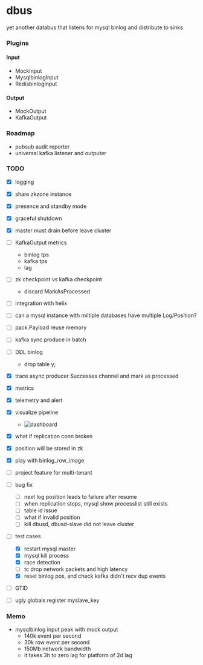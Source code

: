 # dbus
yet another databus that listens for mysql binlog and distribute to sinks

### Plugins

#### Input

- MockInput
- MysqlbinlogInput
- RedisbinlogInput

#### Output

- MockOutput
- KafkaOutput

### Roadmap

- pubsub audit reporter
- universal kafka listener and outputer

### TODO

- [X] logging
- [X] share zkzone instance
- [X] presence and standby mode
- [X] graceful shutdown
- [X] master must drain before leave cluster
- [ ] KafkaOutput metrics
  -  binlog tps
  -  kafka tps
  -  lag
- [ ] zk checkpoint vs kafka checkpoint
  - discard MarkAsProcessed
- [ ] integration with helix
- [ ] can a mysql instance with miltiple databases have multiple Log/Position?
- [ ] pack.Payload reuse memory
- [ ] kafka sync produce in batch
- [ ] DDL binlog
  - drop table y;
- [X] trace async producer Successes channel and mark as processed
- [X] metrics
- [X] telemetry and alert
- [X] visualize pipeline

  - ![dashboard](https://github.com/funkygao/dbus/blob/master/misc/resources/diagram.png)

- [X] what if replication conn broken
- [X] position will be stored in zk
- [X] play with binlog_row_image
- [ ] project feature for multi-tenant
- [ ] bug fix
  - [ ] next log position leads to failure after resume
  - [ ] when replication stops, mysql show processlist still exists
  - [ ] table id issue
  - [ ] what if invalid position
  - [ ] kill dbusd, dbusd-slave did not leave cluster
- [ ] test cases
  - [X] restart mysql master
  - [X] mysql kill process
  - [X] race detection
  - [ ] tc drop network packets and high latency
  - [X] reset binlog pos, and check kafka didn't recv dup events
- [ ] GTID
- [ ] ugly globals register myslave_key

### Memo

- mysqlbinlog input peak with mock output
  - 140k event per second
  - 30k row event per second
  - 150Mb network bandwidth
  - it takes 3h to zero lag for platform of 2d lag


